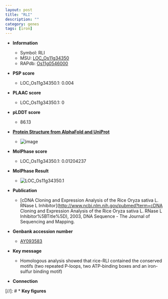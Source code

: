 ```yaml
---
layout: post
title: "RLI"
description: ""
category: genes
tags: [iron]
---
```


* **Information**  
    + Symbol: RLI  
    + MSU: [LOC_Os11g34350](http://rice.plantbiology.msu.edu/cgi-bin/ORF_infopage.cgi?orf=LOC_Os11g34350)  
    + RAPdb: [Os11g0546000](http://rapdb.dna.affrc.go.jp/viewer/gbrowse_details/irgsp1?name=Os11g0546000)  

* **PSP score**  
    + LOC_Os11g34350.1: 0.004 

* **PLAAC score**  
    + LOC_Os11g34350.1: 0 

* **pLDDT score**
    + 86.13

* **[Protein Structure from AlphaFold and UniProt](https://www.uniprot.org/uniprotkb/Q0IS90/entry#structure)**
    + ![image](https://ricepsp.github.io/images/Q0/AF-Q0IS90-F1.png)

* **MolPhase score**
    + LOC_Os11g34350.1: 0.01204237

* **MolPhase Result**
    + ![LOC_Os11g34350.1](https://304243504.github.io/Pictures/LOC_Os11g/LOC_Os11g34350.1.png)

* **Publication**  
    + [cDNA Cloning and Expression Analysis of the Rice  Oryza sativa L. RNase L Inhibitor](http://www.ncbi.nlm.nih.gov/pubmed?term=cDNA Cloning and Expression Analysis of the Rice  Oryza sativa L. RNase L Inhibitor%5BTitle%5D), 2003, DNA Sequence - The Journal of Sequencing and Mapping.

* **Genbank accession number**  
    + [AY093583](http://www.ncbi.nlm.nih.gov/nuccore/AY093583)

* **Key message**  
    + Homologous analysis showed that rice-RLI contained the conserved motifs (two repeated P-loops, two ATP-binding boxes and an iron-sulfur binding motif)

* **Connection**  

[//]: # * **Key figures**  


